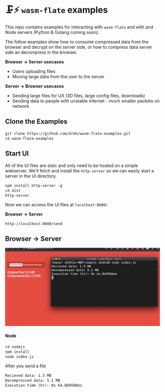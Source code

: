 # 🗜️⚡ `wasm-flate` examples

This repo contains examples for interacting with `wasm-flate` and with and Node servers (Python & Golang coming soon).  

The follow examples show how to consume compressed data from the browser and decrypt on the server side, or how to compress data server side an decompress in the browser.

**Browser → Server usecases**  
- Users uploading files  
- Moving large data from the user to the server  

**Server → Browser usecases**  
- Sending large files for UX (3D files, large config files, downloads)  
- Sending data to people with unstable internet - much smaller packets on network  


## Clone the Examples
```
git clone https://github.com/drbh/wasm-flate-examples.git
cd wasm-flate-examples
```

## Start UI

All of the UI files are staic and only need to be hosted on a simple webserver. We'll fetch and install the `http-server` so we can easily start a server in the UI directory.
```
npm install http-server -g
cd dist
http-server
```
Now we can access the UI files at `localhost:8080/`  


**Browser → Server**  
```
http://localhost:8080/send
```


## Browser → Server

![compress and send to server](https://raw.githubusercontent.com/drbh/wasm-flate-examples/master/images/screenshot.png)

#### Node
```
cd nodejs
npm install
node index.js 
```
After you send a file
```
Recieved data: 1.3 MB
Decompressed data: 5.1 MB
Execution time (hr): 0s 64.069506ms
```
